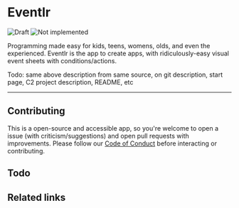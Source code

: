 # Eventlr

![Draft](https://img.shields.io/badge/Draft-In%20progress-yellow.svg) ![Not implemented](https://img.shields.io/badge/Status-Not%20implemented-red.svg)

Programming made easy for kids, teens, womens, olds, and even the experienced. Eventlr is the app to create apps, with ridiculously-easy visual event sheets with conditions/actions.

Todo: same above description from same source, on git description, start page, C2 project description, README, etc

----

## Contributing

This is a open-source and accessible app, so you're welcome to open a issue (with criticism/suggestions) and open pull requests with improvements.
Please follow our <a href="http://www.contributor-covenant.org/" target="_blank">Code of Conduct</a> before interacting or contributing.

## Todo



## Related links


